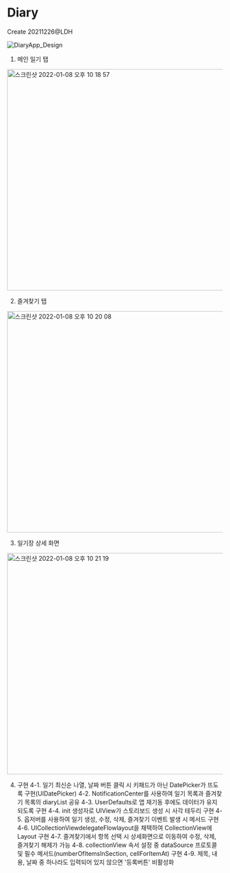 # Diary
Create 20211226@LDH


![DiaryApp_Design](https://user-images.githubusercontent.com/67154245/148645567-a62b0516-8205-42f7-a185-337887d45e18.jpg)

1. 메인 일기 탭
<img width="516" alt="스크린샷 2022-01-08 오후 10 18 57" src="https://user-images.githubusercontent.com/67154245/148645663-f9a1ac9a-71b4-4f9c-8f7d-ddc54e78dc75.png">

2. 즐겨찾기 탭
<img width="516" alt="스크린샷 2022-01-08 오후 10 20 08" src="https://user-images.githubusercontent.com/67154245/148645703-2623505a-f2bd-49b3-8c44-2e98c83c31a0.png">

3. 일기장 상세 화면
<img width="516" alt="스크린샷 2022-01-08 오후 10 21 19" src="https://user-images.githubusercontent.com/67154245/148645738-4d2226d5-e437-495e-b099-49104e639ac2.png">


4. 구현
4-1. 일기 최신순 나열, 날짜 버튼 클릭 시 키패드가 아닌 DatePicker가 뜨도록 구현(UIDatePicker)
4-2. NotificationCenter를 사용하여 일기 목록과 즐겨찾기 목록의 diaryList 공유
4-3. UserDefaults로 앱 재기동 후에도 데이터가 유지되도록 구현
4-4. init 생성자로 UIView가 스토리보드 생성 시 사각 테두리 구현
4-5. 옵저버를 사용하여 일기 생성, 수정, 삭제, 즐겨찾기 이벤트 발생 시 메서드 구현
4-6. UICollectionViewdelegateFlowlayout을 채택하여 CollectionView에 Layout 구현
4-7. 즐겨찾기에서 항목 선택 시 상세화면으로 이동하여 수정, 삭제, 즐겨찾기 해제가 가능
4-8. collectionView 속서 설정 중 dataSource 프로토콜 및 필수 메서드(numberOfItemsInSection, cellForItemAt) 구현
4-9. 제목, 내용, 날짜 중 하나라도 입력되어 있지 않으면 '등록버튼' 비활성화


